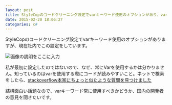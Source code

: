```yaml
---
layout: post
title: StyleCopのコードクリーニング設定でvarキーワード使用のオプションがあり、varキーワード使用すべきなのか？
date: 2015-02-20 18:06:27
categories: c#
---
```

<p>StyleCopのコードクリーニング設定でvarキーワード使用のオプションがありますが、現在社内でこの設定をしています。</p>

<p><img src="https://i.stack.imgur.com/NQJt0.png" alt="画像の説明をここに入力"></p>

<p>私が最初に設定したのではないので、なぜ、常にVarを使用するかは分かりません。知っているのはvarを使用する際にコードが読みやすいこと。ネットで検索をしたら、<a href="https://stackoverflow.com/questions/41479/use-of-var-keyword-in-c-sharp">stackoverflow本家にちょっと似たような質問を見つけました</a></p>

<p>結構面白い話題なので、varキーワード常に使用すべきかどうか、国内の開発者の意見を聞きたいです。</p>
